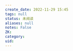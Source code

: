```yaml
---
create_date: 2022-11-29 15:45
tags: null
status: 未阅读 
aliases: null
notes: False
ZK: 
category: 
uid: 
---
```



